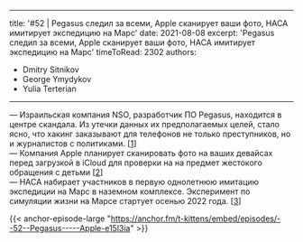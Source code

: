 
---
title: '#52 | Pegasus следил за всеми, Apple сканирует ваши фото, НАСА имитирует экспедицию на Марс'
date: 2021-08-08
excerpt: 'Pegasus следил за всеми, Apple сканирует ваши фото, НАСА имитирует экспедицию на Марс'
timeToRead: 2302
authors:
  - Dmitry Sitnikov
  - George Ymydykov
  - Yulia Terterian
---

— Израильская компания NSO, разработчик ПО Pegasus, находится в центре скандала. Из утечки данных их предполагаемых целей, стало ясно, что хакинг заказывают для телефонов не только преступников, но и журналистов с политиками. [[1](https://www.theguardian.com/news/series/pegasus-project)]<br/>
— Компания Apple планирует сканировать фото на ваших девайсах перед загрузкой в iCloud для проверки на на предмет жестокого обращения с детьми [[2](https://www.theguardian.com/technology/2021/aug/06/apple-plans-to-scan-us-iphones-for-child-sexual-abuse-images)]<br/>
— НАСА набирает участников в первую однолетнюю имитацию экспедиции на Марс в наземном комплексе. Эксперимент по симуляции жизни на Марсе стартует осенью 2022 года. [[3](https://www.nasa.gov/feature/nasa-is-recruiting-for-yearlong-simulated-mars-mission)]

{{< anchor-episode-large "https://anchor.fm/t-kittens/embed/episodes/--52--Pegasus-----Apple-e15l3ia" >}}
